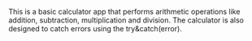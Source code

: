 This is a basic calculator app that performs arithmetic operations like addition, subtraction, multiplication and division. The calculator is also designed
to catch errors using the try&catch(error). 
